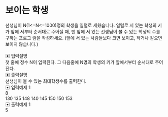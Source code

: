 # 보이는 학생

선생님이 N(1<=N<=1000)명의 학생을 일렬로 세웠습니다. 일렬로 서 있는 학생의 키가 앞에 서부터 순서대로 주어질 때, 맨 앞에 서 있는 선생님이 볼 수 있는 학생의 수를 구하는 프로그 램을 작성하세요. (앞에 서 있는 사람들보다 크면 보이고, 작거나 같으면 보이지 않습니다.)<br>
<br>
▣ 입력설명<br>
첫 줄에 정수 N이 입력된다. 그 다음줄에 N명의 학생의 키가 앞에서부터 순서대로 주어진다.<br>
▣ 출력설명<br>
선생님이 볼 수 있는 최대학생수를 출력한다.<br>
▣ 입력예제 1<br>
8<br>
130 135 148 140 145 150 150 153<br>
▣ 출력예제 1<br> 5
